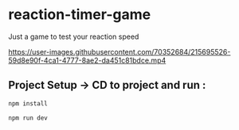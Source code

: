 # reaction-timer-game

Just a game to test your reaction speed

https://user-images.githubusercontent.com/70352684/215695526-59d8e90f-4ca1-4777-8ae2-da451c81bdce.mp4

## Project Setup -> CD to project and run :

```sh
npm install
```

```sh
npm run dev
```
